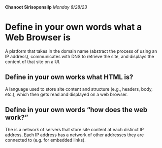 **Chanoot Sirisoponsilp**
*Monday 8/28/23*

# Define in your own words what a Web Browser is
A platform that takes in the domain name (abstract the process of using an IP address), communicates with DNS to retrieve the site, and displays the content of that site on a UI.


## Define in your own works what HTML is?
A language used to store site content and structure (e.g., headers, body, etc.), which then gets read and displayed on a web browser.


## Define in your own words “how does the web work?”
The is a network of servers that store site content at each distinct IP address. Each IP address has a network of other addresses they are connected to (e.g. for embedded links).
